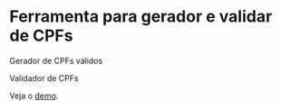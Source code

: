 # Ferramenta para gerador e validar de CPFs

Gerador de CPFs válidos

Validador de CPFs

Veja o [demo](http://tiagoporto.github.io/gerador-validador-cpf/).
